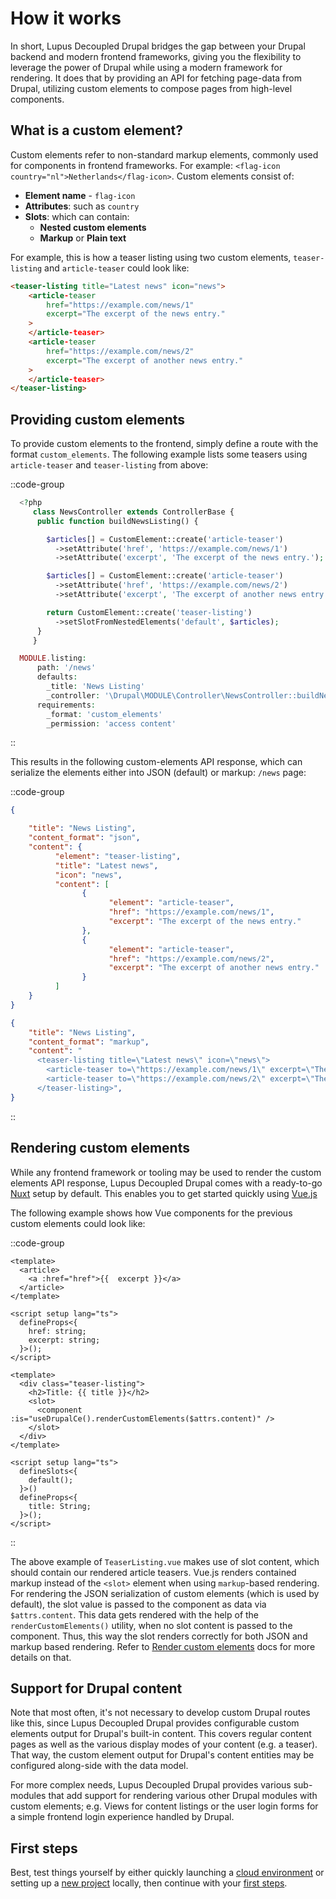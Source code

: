 # How it works

In short, Lupus Decoupled Drupal bridges the gap between your Drupal backend and modern frontend frameworks, giving you the flexibility to leverage
the power of Drupal while using a modern framework for rendering. It does that by providing an API for fetching page-data from Drupal, utilizing custom elements to compose pages from high-level components.

## What is a custom element?

Custom elements refer to non-standard markup elements, commonly used for components in frontend frameworks. For example:
`<flag-icon country="nl">Netherlands</flag-icon>`. Custom elements consist of:
* **Element name** - `flag-icon`
* **Attributes**: such as `country`
* **Slots**: which can contain:
  + **Nested custom elements**
  + **Markup** or  **Plain text**

For example, this is how a teaser listing using two custom elements, `teaser-listing` and `article-teaser` could look like:

```html
<teaser-listing title="Latest news" icon="news">
    <article-teaser
        href="https://example.com/news/1"
        excerpt="The excerpt of the news entry."
    >
    </article-teaser>
    <article-teaser
        href="https://example.com/news/2"
        excerpt="The excerpt of another news entry."
    >
    </article-teaser>
</teaser-listing>
```

## Providing custom elements

 To provide custom elements to the frontend, simply define a route with the format `custom_elements`. The following example lists some teasers using `article-teaser` and `teaser-listing` from above:

::code-group

  ```php [Controller/News.php]
    <?php
       class NewsController extends ControllerBase {
        public function buildNewsListing() {

          $articles[] = CustomElement::create('article-teaser')
            ->setAttribute('href', 'https://example.com/news/1')
            ->setAttribute('excerpt', 'The excerpt of the news entry.');

          $articles[] = CustomElement::create('article-teaser')
            ->setAttribute('href', 'https://example.com/news/2')
            ->setAttribute('excerpt', 'The excerpt of another news entry.');

          return CustomElement::create('teaser-listing')
            ->setSlotFromNestedElements('default', $articles);
        }
       }
  ```

  ```php [MODULE.routing.yml]
    MODULE.listing:
        path: '/news'
        defaults:
          _title: 'News Listing'
          _controller: '\Drupal\MODULE\Controller\NewsController::buildNewsListing'
        requirements:
          _format: 'custom_elements'
          _permission: 'access content'

  ```
::

This results in the following custom-elements API response, which can serialize the elements either into JSON (default) or markup:
`/news` page:

::code-group

  ```json [/ce-api/news]
{

      "title": "News Listing",
      "content_format": "json",
      "content": {
            "element": "teaser-listing",
            "title": "Latest news",
            "icon": "news",
            "content": [
                  {
                        "element": "article-teaser",
                        "href": "https://example.com/news/1",
                        "excerpt": "The excerpt of the news entry."
                  },
                  {
                        "element": "article-teaser",
                        "href": "https://example.com/news/2",
                        "excerpt": "The excerpt of another news entry."
                  }
            ]
      }
}
  ```

  ```json [/ce-api/news?_content_format=markup]
  {
      "title": "News Listing",
      "content_format": "markup",
      "content": "
        <teaser-listing title=\"Latest news\" icon=\"news\">
          <article-teaser to=\"https://example.com/news/1\" excerpt=\"The excerpt of the news entry.\" slot=\"default\"></article-teaser>
          <article-teaser to=\"https://example.com/news/2\" excerpt=\"The excerpt of another news entry.\" slot=\"default\"></article-teaser>
        </teaser-listing>",
  }
  ```
::


## Rendering custom elements

While any frontend framework or tooling may be used to render the custom elements API response, Lupus Decoupled Drupal comes with a ready-to-go [Nuxt](https://nuxt.com) setup by default. This enables you to get started quickly using [Vue.js](https://vuejs.org)

The following example shows how Vue components for the previous custom elements could look like:

::code-group

  ```vue [ArticleTeaser.vue]
  <template>
    <article>
      <a :href="href">{{  excerpt }}</a>
    </article>
  </template>

  <script setup lang="ts">
    defineProps<{
      href: string;
      excerpt: string;
    }>();
  </script>

  ```

  ```vue [TeaserListing.vue]
  <template>
    <div class="teaser-listing">
      <h2>Title: {{ title }}</h2>
      <slot>
        <component :is="useDrupalCe().renderCustomElements($attrs.content)" />
      </slot>
    </div>
  </template>

  <script setup lang="ts">
    defineSlots<{
      default();
    }>()
    defineProps<{
      title: String;
    }>();
  </script>
  ```
::

The above example of `TeaserListing.vue` makes use of slot content, which should contain our rendered article teasers. Vue.js renders contained markup instead of the `<slot>` element when using `markup`-based rendering. For rendering the JSON serialization of custom elements (which is used by default), the slot value is passed to the component as data via `$attrs.content`. This data gets rendered with the help of the `renderCustomElements()` utility, when no slot content is passed to the component. Thus, this way the slot renders correctly for both JSON and markup based rendering. Refer to [Render custom elements](/nuxt/render-custom-elements) docs for more details on that.

## Support for Drupal content

Note that most often, it's not necessary to develop custom Drupal routes like this, since Lupus Decoupled Drupal provides configurable custom elements output for Drupal's built-in content. This covers regular content pages as well as the various display modes of your content (e.g. a teaser). That way, the custom element output for Drupal's content entities may be configured along-side with the data model.

For more complex needs, Lupus Decoupled Drupal provides various sub-modules that add support for rendering various other Drupal modules with custom elements; e.g. Views for content listings or the user login forms for a simple frontend login experience handled by Drupal.

## First steps

Best, test things yourself by either quickly launching a [cloud environment](/get-started/play-online) or setting up a [new project](/get-started/create-new-project) locally, then continue with your [first steps](/get-started/first-steps).

